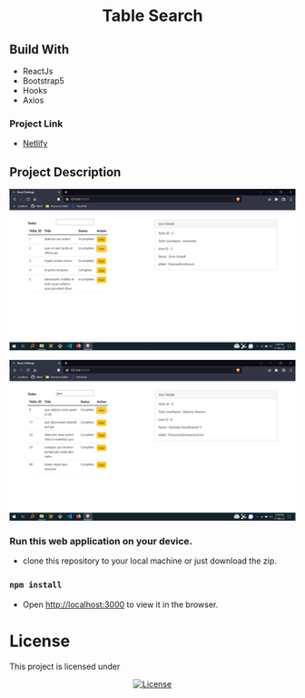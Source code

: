 <h1 align="center">Table Search</h1>

## Build With

- ReactJs
- Bootstrap5
- Hooks
- Axios


### Project Link

- [Netlify](https://table-searchf6.netlify.app/)

## Project Description

![screen shot](https://github.com/Niikpatil/table_search/blob/master/public/project_images/c1.png)

![screen shot](https://github.com/Niikpatil/table_search/blob/master/public/project_images/c2.png)

### Run this web application on your device.

- clone this repository to your local machine or just download the zip.

### `npm install`

- Open [http://localhost:3000](http://localhost:3000) to view it in the browser.

# License

This project is licensed under

<p align="center">
<a href="https://github.com/Niikpatil/Employee_DBS/blob/master/LICENSE"><img src="https://poser.pugx.org/laravel/framework/license.svg" alt="License"></a>
</p>
